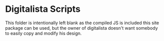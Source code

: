 # Digitalista Scripts

This folder is intentionally left blank as the compiled JS is included this site package can be used, 
but the owner of digitalista doesn't want somebody to easily copy and modify his design.